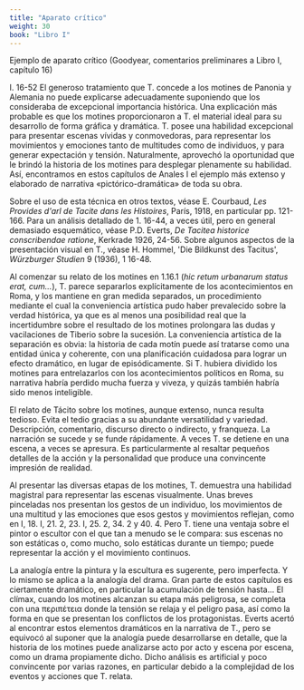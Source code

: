 ```yaml
---
title: "Aparato crítico"
weight: 30
book: "Libro I"
---
```


Ejemplo de aparato crítico (Goodyear, comentarios preliminares a Libro I, capítulo 16)

I. 16-52 El generoso tratamiento que T. concede a los motines de Panonia y Alemania no puede explicarse adecuadamente suponiendo que los consideraba de excepcional importancia histórica. Una explicación más probable es que los motines proporcionaron a T. el material ideal para su desarrollo de forma gráfica y dramática. T. posee una habilidad excepcional para presentar escenas vívidas y conmovedoras, para representar los movimientos y emociones tanto de multitudes como de individuos, y para generar expectación y tensión. Naturalmente, aprovechó la oportunidad que le brindó la historia de los motines para desplegar plenamente su habilidad. Así, encontramos en estos capítulos de Anales I el ejemplo más extenso y elaborado de narrativa «pictórico-dramática» de toda su obra.

Sobre el uso de esta técnica en otros textos, véase E. Courbaud, <em>Les Provides d'arl de Tacite dans les Histoires</em>, París, 1918, en particular pp. 121-166. Para un análisis detallado de 1. 16-44, a veces útil, pero en general demasiado esquemático, véase P.D. Everts, <em>De Tacitea historice conscribendae ratione</em>, Kerkrade 1926, 24-56. Sobre algunos aspectos de la presentación visual en T., véase H. Hommel, 'Die Bildkunst des Tacitus', <em>Würzburger Studien</em> 9 (1936), 1 16-48.

Al comenzar su relato de los motines en 1.16.1 (<em>hic retum urbanarum status erat, cum...</em>), T. parece separarlos explícitamente de los acontecimientos en Roma, y ​​los mantiene en gran medida separados, un procedimiento mediante el cual la conveniencia artística pudo haber prevalecido sobre la verdad histórica, ya que es al menos una posibilidad real que la incertidumbre sobre el resultado de los motines prolongara las dudas y vacilaciones de Tiberio sobre la sucesión. La conveniencia artística de la separación es obvia: la historia de cada motín puede así tratarse como una entidad única y coherente, con una planificación cuidadosa para lograr un efecto dramático, en lugar de episódicamente. Si T. hubiera dividido los motines para entrelazarlos con los acontecimientos políticos en Roma, su narrativa habría perdido mucha fuerza y ​​viveza, y quizás también habría sido menos inteligible.

El relato de Tácito sobre los motines, aunque extenso, nunca resulta tedioso. Evita el tedio gracias a su abundante versatilidad y variedad. Descripción, comentario, discurso directo o indirecto, y franqueza. La narración se sucede y se funde rápidamente. A veces T. se detiene en una escena, a veces se apresura. Es particularmente al resaltar pequeños detalles de la acción y la personalidad que produce una convincente impresión de realidad.

Al presentar las diversas etapas de los motines, T. demuestra una habilidad magistral para representar las escenas visualmente. Unas breves pinceladas nos presentan los gestos de un individuo, los movimientos de una multitud y las emociones que esos gestos y movimientos reflejan, como en I, 18. I, 21. 2, 23. I, 25. 2, 34. 2 y 40. 4. Pero T. tiene una ventaja sobre el pintor o escultor con el que tan a menudo se le compara: sus escenas no son estáticas o, como mucho, solo estáticas durante un tiempo; puede representar la acción y el movimiento continuos.

La analogía entre la pintura y la escultura es sugerente, pero imperfecta. Y lo mismo se aplica a la analogía del drama. Gran parte de estos capítulos es ciertamente dramático, en particular la acumulación de tensión hasta... El clímax, cuando los motines alcanzan su etapa más peligrosa, se completa con una περιπέτεια donde la tensión se relaja y el peligro pasa, así como la forma en que se presentan los conflictos de los protagonistas. Everts acertó al encontrar estos elementos dramáticos en la narrativa de T., pero se equivocó al suponer que la analogía puede desarrollarse en detalle, que la historia de los motines puede analizarse acto por acto y escena por escena, como un drama propiamente dicho. Dicho análisis es artificial y poco convincente por varias razones, en particular debido a la complejidad de los eventos y acciones que T. relata.

